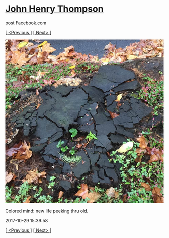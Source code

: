 # [John Henry Thompson](../README.md)
post Facebook.com

[[ <Previous ]](2017-10-29-2.md) [[ Next> ]](2017-10-27-1.md)

[![](../media/2017-10-29/Timeline-Photos-Colored-mind-new-life-peeking-thru-old.jpg)](../README.md)

Colored mind: new life peeking thru old.

2017-10-29 15:39:58

[[ <Previous ]](2017-10-29-2.md) [[ Next> ]](2017-10-27-1.md)